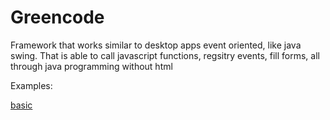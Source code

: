 Greencode
=========

Framework that works similar to desktop apps event oriented, like java swing. That is able to call javascript functions, regsitry events, fill forms, all through java programming without html

Examples:

[basic](/uri)
